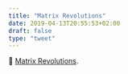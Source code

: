 ```yaml
---
title: "Matrix Revolutions"
date: 2019-04-13T20:55:53+02:00
draft: false
type: "tweet"
---
```

&#127909; [Matrix Revolutions](https://en.wikipedia.org/wiki/The_Matrix_Revolutions).

